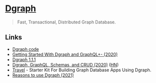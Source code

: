 # [Dgraph](https://dgraph.io/)

> Fast, Transactional, Distributed Graph Database.

## Links

- [Dgraph code](https://github.com/dgraph-io/dgraph)
- [Getting Started With Dgraph and GraphQL+- (2020)](https://www.ardanlabs.com/blog/2020/04/getting-started-with-dgraph-and-graphql+-.html)
- [Dgraph 1.1.1](https://jepsen.io/analyses/dgraph-1.1.1)
- [Dgraph, GraphQL, Schemas, and CRUD (2020)](https://www.ardanlabs.com/blog/2020/05/dgraph-graphql-schemas-crud.html) ([HN](https://news.ycombinator.com/item?id=23194194))
- [Travel](https://github.com/dgraph-io/travel) - Starter Kit For Building Graph Database Apps Using Dgraph.
- [Reasons to use Dgraph (2021)](https://www.derpycoder.com/dgraph-12-reasons-that-make-it-the-best-database-of-21st-century/)
